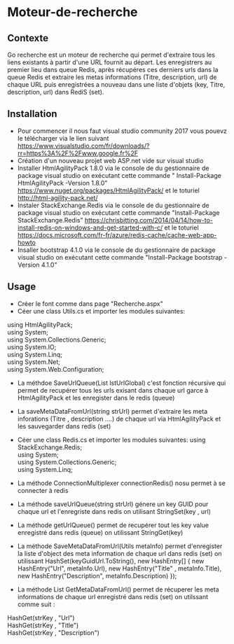 # Moteur-de-recherche
## Contexte
Go recherche est un moteur de recherche qui permet d'extraire tous les liens existants à partir d'une URL fournit au départ.
Les enregistrers au premier lieu dans queue Redis, après récupéres ces derniers urls dans la queue Redis et extraire les metas informations (Titre, description, url) 
de chaque URL puis enregistrées a nouveau dans une liste d'objets (key, Titre, description, url) dans RediS (set).


## Installation
- Pour commencer il nous faut visual studio community 2017 vous pouevz le télécharger via le lien suivant https://www.visualstudio.com/fr/downloads/?rr=https%3A%2F%2Fwww.google.fr%2F
- Création d'un nouveau projet web ASP.net vide sur visual studio 
- Installer HtmlAgilityPack 1.8.0 via le console de du gestionnaire de package visual studio on exécutant cette commande " Install-Package HtmlAgilityPack -Version 1.8.0"
https://www.nuget.org/packages/HtmlAgilityPack/ et le toturiel http://html-agility-pack.net/ 
- Instaler StackExchange.Redis via le console de du gestionnaire de package visual studio on exécutant cette commande "Install-Package StackExchange.Redis" 
https://chrisbitting.com/2014/04/14/how-to-install-redis-on-windows-and-get-started-with-c/ et le toturiel https://docs.microsoft.com/fr-fr/azure/redis-cache/cache-web-app-howto
- Insaller bootstrap 4.1.0 via le console de du gestionnaire de package visual studio on exécutant cette commande "Install-Package bootstrap -Version 4.1.0"


## Usage

- Créer le font comme dans page "Recherche.aspx"
- Céer une class Utils.cs et importer les modules suivantes:
 
using HtmlAgilityPack;  
using System;  
using System.Collections.Generic;  
using System.IO;  
using System.Linq;  
using System.Net;  
using System.Web.Configuration;  

- La méthdoe SaveUrlQueue(List<string> lstUrlGlobal) c'est fonction récursive qui permet de recupérer tous les urls exisant dans chaque url garce à HtmlAgilityPack et
les enregister dans le redis (queue)  
- La saveMetaDataFromUrl(string strUrl) permet d'extraire les meta inforations (Titre , description ....)  de chaque url via HtmlAgilityPack et les sauvegarder dans redis (set)  
 
 - Céer une class Redis.cs et importer les modules suivantes:
using StackExchange.Redis;  
using System;  
using System.Collections.Generic;  
using System.Linq;  
- La méthode ConnectionMultiplexer connectionRedis() nosu permet à se connecter à redis
- La méthode saveUrlQueue(string strUrl) génere un key GUID pour chaque url et l'enregriste dans redis on utilisant StringSet(key , url)  
- La méthode getUrlQueue() permet de recupérer tout les key value enregistré dans redis (queue) on utilissant StringGet(key)
- La méthode SaveMetaDataFromUrl(Utils metaInfo) permet d'enregister la liste d'object des meta information de chaque url dans redis (set) 
on utilissant HashSet(keyGuidUrl.ToString(), new HashEntry[] { new HashEntry("Url", metaInfo.Url), new HashEntry("Title" , metaInfo.Title), new HashEntry("Description", metaInfo.Description) });
- La méthode List<Redis> GetMetaDataFromUrl() permet de récuperer les meta informations de chaque url enregistré dans redis (set) on utilssant comme suit :  

HashGet(strKey , "Url")  
HashGet(strKey , "Title")  
HashGet(strKey , "Description")  



